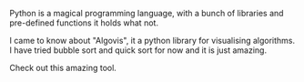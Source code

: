 Python is a magical programming language, with a bunch of libraries and pre-defined functions it holds what not.

I came to know about "Algovis", it a python library for visualising algorithms. I have tried bubble sort and quick sort for now and it is just amazing. 

Check out this amazing tool.